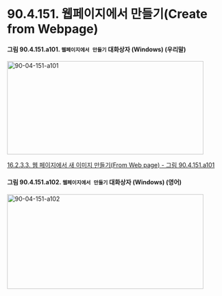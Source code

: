 # 90.4.151. 웹페이지에서 만들기(Create from Webpage)

<a id="90-04-151-a101"></a>

#### 그림 90.4.151.a101. `웹페이지에서 만들기` 대화상자 (Windows) (우리말)
<img width="458" height="218" alt="90-04-151-a101" src="https://github.com/user-attachments/assets/79127038-ef93-410c-9ed3-6d40ddcb06e6" />

[16.2.3.3. 웹 페이지에서 새 이미지 만들기(From Web page) - 그림 90.4.151.a101](./16-02-03-03-from_web_page.md#90-04-151-a101)

<a id="90-04-151-a102"></a>

#### 그림 90.4.151.a102. `웹페이지에서 만들기` 대화상자 (Windows) (영어)
<img width="458" height="221" alt="90-04-151-a102" src="https://github.com/user-attachments/assets/bac9f2b3-8f7d-4270-9b9b-f6a0cf2778ef" />